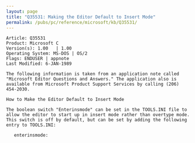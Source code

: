 ```yaml
---
layout: page
title: "Q35531: Making the Editor Default to Insert Mode"
permalink: /pubs/pc/reference/microsoft/kb/Q35531/
---
```


	Article: Q35531
	Product: Microsoft C
	Version(s): 1.00   | 1.00
	Operating System: MS-DOS | OS/2
	Flags: ENDUSER | appnote
	Last Modified: 6-JAN-1989
	
	The following information is taken from an application note called
	"Microsoft Editor Questions and Answers." The application also is
	available from Microsoft Product Support Services by calling (206)
	454-2030.
	
	How to Make the Editor Default to Insert Mode
	
	The boolean switch "Enterinsmode" can be set in the TOOLS.INI file to
	allow the editor to start up in insert mode rather than overtype mode.
	This switch is off by default, but can be set by adding the following
	entry to TOOLS.INI:
	
	   enterinsmode:
